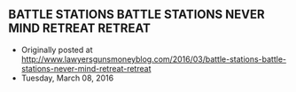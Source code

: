 ## BATTLE STATIONS BATTLE STATIONS NEVER MIND RETREAT RETREAT

 * Originally posted at http://www.lawyersgunsmoneyblog.com/2016/03/battle-stations-battle-stations-never-mind-retreat-retreat
 * Tuesday, March 08, 2016

